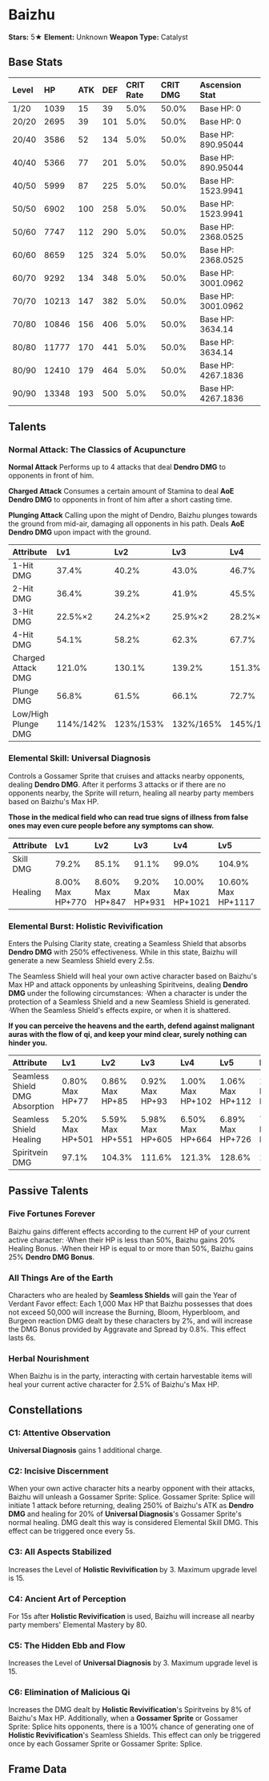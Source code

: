 # Baizhu

**Stars:** 5★
**Element:** Unknown
**Weapon Type:** Catalyst

## Base Stats

| Level | HP | ATK | DEF | CRIT Rate | CRIT DMG | Ascension Stat |
| :--- | :--- | :--- | :--- | :--- | :--- | :--- |
| 1/20 | 1039 | 15 | 39 | 5.0% | 50.0% | Base HP: 0 |
| 20/20 | 2695 | 39 | 101 | 5.0% | 50.0% | Base HP: 0 |
| 20/40 | 3586 | 52 | 134 | 5.0% | 50.0% | Base HP: 890.95044 |
| 40/40 | 5366 | 77 | 201 | 5.0% | 50.0% | Base HP: 890.95044 |
| 40/50 | 5999 | 87 | 225 | 5.0% | 50.0% | Base HP: 1523.9941 |
| 50/50 | 6902 | 100 | 258 | 5.0% | 50.0% | Base HP: 1523.9941 |
| 50/60 | 7747 | 112 | 290 | 5.0% | 50.0% | Base HP: 2368.0525 |
| 60/60 | 8659 | 125 | 324 | 5.0% | 50.0% | Base HP: 2368.0525 |
| 60/70 | 9292 | 134 | 348 | 5.0% | 50.0% | Base HP: 3001.0962 |
| 70/70 | 10213 | 147 | 382 | 5.0% | 50.0% | Base HP: 3001.0962 |
| 70/80 | 10846 | 156 | 406 | 5.0% | 50.0% | Base HP: 3634.14 |
| 80/80 | 11777 | 170 | 441 | 5.0% | 50.0% | Base HP: 3634.14 |
| 80/90 | 12410 | 179 | 464 | 5.0% | 50.0% | Base HP: 4267.1836 |
| 90/90 | 13348 | 193 | 500 | 5.0% | 50.0% | Base HP: 4267.1836 |

## Talents

### Normal Attack: The Classics of Acupuncture

**Normal Attack**
Performs up to 4 attacks that deal **Dendro DMG** to opponents in front of him.

**Charged Attack**
Consumes a certain amount of Stamina to deal **AoE Dendro DMG** to opponents in front of him after a short casting time.

**Plunging Attack**
Calling upon the might of Dendro, Baizhu plunges towards the ground from mid-air, damaging all opponents in his path. Deals **AoE Dendro DMG** upon impact with the ground.

| Attribute | Lv1 | Lv2 | Lv3 | Lv4 | Lv5 | Lv6 | Lv7 | Lv8 | Lv9 | Lv10 | Lv11 | Lv12 | Lv13 | Lv14 | Lv15 |
| :--- | :--- | :--- | :--- | :--- | :--- | :--- | :--- | :--- | :--- | :--- | :--- | :--- | :--- | :--- | :--- |
| 1-Hit DMG | 37.4% | 40.2% | 43.0% | 46.7% | 49.5% | 52.3% | 56.1% | 59.8% | 63.5% | 67.3% | 71.0% |
| 2-Hit DMG | 36.4% | 39.2% | 41.9% | 45.5% | 48.3% | 51.0% | 54.6% | 58.3% | 61.9% | 65.6% | 69.2% |
| 3-Hit DMG | 22.5%×2 | 24.2%×2 | 25.9%×2 | 28.2%×2 | 29.9%×2 | 31.6%×2 | 33.8%×2 | 36.1%×2 | 38.3%×2 | 40.6%×2 | 42.8%×2 |
| 4-Hit DMG | 54.1% | 58.2% | 62.3% | 67.7% | 71.7% | 75.8% | 81.2% | 86.6% | 92.0% | 97.4% | 102.9% |
| Charged Attack DMG | 121.0% | 130.1% | 139.2% | 151.3% | 160.4% | 169.5% | 181.6% | 193.7% | 205.8% | 217.9% | 230.0% |
| Plunge DMG | 56.8% | 61.5% | 66.1% | 72.7% | 77.3% | 82.6% | 89.9% | 97.1% | 104.4% | 112.3% | 120.3% |
| Low/High Plunge DMG | 114%/142% | 123%/153% | 132%/165% | 145%/182% | 155%/193% | 165%/206% | 180%/224% | 194%/243% | 209%/261% | 225%/281% | 240%/300% |

### Elemental Skill: Universal Diagnosis

Controls a Gossamer Sprite that cruises and attacks nearby opponents, dealing **Dendro DMG**.
After it performs 3 attacks or if there are no opponents nearby, the Sprite will return, healing all nearby party members based on Baizhu's Max HP.

**Those in the medical field who can read true signs of illness from false ones may even cure people before any symptoms can show.**

| Attribute | Lv1 | Lv2 | Lv3 | Lv4 | Lv5 | Lv6 | Lv7 | Lv8 | Lv9 | Lv10 | Lv11 | Lv12 | Lv13 | Lv14 | Lv15 |
| :--- | :--- | :--- | :--- | :--- | :--- | :--- | :--- | :--- | :--- | :--- | :--- | :--- | :--- | :--- | :--- |
| Skill DMG | 79.2% | 85.1% | 91.1% | 99.0% | 104.9% | 110.9% | 118.8% | 126.7% | 134.6% | 142.6% | 150.5% | 158.4% | 168.3% |
| Healing | 8.00% Max HP+770 | 8.60% Max HP+847 | 9.20% Max HP+931 | 10.00% Max HP+1021 | 10.60% Max HP+1117 | 11.20% Max HP+1220 | 12.00% Max HP+1329 | 12.80% Max HP+1445 | 13.60% Max HP+1567 | 14.40% Max HP+1695 | 15.20% Max HP+1830 | 16.00% Max HP+1971 | 17.00% Max HP+2119 |

### Elemental Burst: Holistic Revivification

Enters the Pulsing Clarity state, creating a Seamless Shield that absorbs **Dendro DMG** with 250% effectiveness.
While in this state, Baizhu will generate a new Seamless Shield every 2.5s.

The Seamless Shield will heal your own active character based on Baizhu's Max HP and attack opponents by unleashing Spiritveins, dealing **Dendro DMG** under the following circumstances:
·When a character is under the protection of a Seamless Shield and a new Seamless Shield is generated.
·When the Seamless Shield's effects expire, or when it is shattered.

**If you can perceive the heavens and the earth, defend against malignant auras with the flow of qi, and keep your mind clear, surely nothing can hinder you.**

| Attribute | Lv1 | Lv2 | Lv3 | Lv4 | Lv5 | Lv6 | Lv7 | Lv8 | Lv9 | Lv10 | Lv11 | Lv12 | Lv13 | Lv14 | Lv15 |
| :--- | :--- | :--- | :--- | :--- | :--- | :--- | :--- | :--- | :--- | :--- | :--- | :--- | :--- | :--- | :--- |
| Seamless Shield DMG Absorption | 0.80% Max HP+77 | 0.86% Max HP+85 | 0.92% Max HP+93 | 1.00% Max HP+102 | 1.06% Max HP+112 | 1.12% Max HP+122 | 1.20% Max HP+133 | 1.28% Max HP+144 | 1.36% Max HP+157 | 1.44% Max HP+169 | 1.52% Max HP+183 | 1.60% Max HP+197 | 1.70% Max HP+212 |
| Seamless Shield Healing | 5.20% Max HP+501 | 5.59% Max HP+551 | 5.98% Max HP+605 | 6.50% Max HP+664 | 6.89% Max HP+726 | 7.28% Max HP+793 | 7.80% Max HP+864 | 8.32% Max HP+939 | 8.84% Max HP+1018 | 9.36% Max HP+1102 | 9.88% Max HP+1189 | 10.40% Max HP+1281 | 11.05% Max HP+1377 |
| Spiritvein DMG | 97.1% | 104.3% | 111.6% | 121.3% | 128.6% | 135.9% | 145.6% | 155.3% | 165.0% | 174.7% | 184.4% | 194.1% | 206.3% |

## Passive Talents

### Five Fortunes Forever

Baizhu gains different effects according to the current HP of your current active character:
·When their HP is less than 50%, Baizhu gains 20% Healing Bonus.
·When their HP is equal to or more than 50%, Baizhu gains 25% **Dendro DMG Bonus**.

### All Things Are of the Earth

Characters who are healed by **Seamless Shields** will gain the Year of Verdant Favor effect: Each 1,000 Max HP that Baizhu possesses that does not exceed 50,000 will increase the Burning, Bloom, Hyperbloom, and Burgeon reaction DMG dealt by these characters by 2%, and will increase the DMG Bonus provided by Aggravate and Spread by 0.8%. This effect lasts 6s.

### Herbal Nourishment

When Baizhu is in the party, interacting with certain harvestable items will heal your current active character for 2.5% of Baizhu's Max HP.

## Constellations

### C1: Attentive Observation

**Universal Diagnosis** gains 1 additional charge.

### C2: Incisive Discernment

When your own active character hits a nearby opponent with their attacks, Baizhu will unleash a Gossamer Sprite: Splice.
Gossamer Sprite: Splice will initiate 1 attack before returning, dealing 250% of Baizhu's ATK as **Dendro DMG** and healing for 20% of **Universal Diagnosis**'s Gossamer Sprite's normal healing.
DMG dealt this way is considered Elemental Skill DMG.
This effect can be triggered once every 5s.

### C3: All Aspects Stabilized

Increases the Level of **Holistic Revivification** by 3.
Maximum upgrade level is 15.

### C4: Ancient Art of Perception

For 15s after **Holistic Revivification** is used, Baizhu will increase all nearby party members' Elemental Mastery by 80.

### C5: The Hidden Ebb and Flow

Increases the Level of **Universal Diagnosis** by 3.
Maximum upgrade level is 15.

### C6: Elimination of Malicious Qi

Increases the DMG dealt by **Holistic Revivification**'s Spiritveins by 8% of Baizhu's Max HP.
Additionally, when a **Gossamer Sprite** or Gossamer Sprite: Splice hits opponents, there is a 100% chance of generating one of **Holistic Revivification**'s Seamless Shields. This effect can only be triggered once by each Gossamer Sprite or Gossamer Sprite: Splice.

## Frame Data

